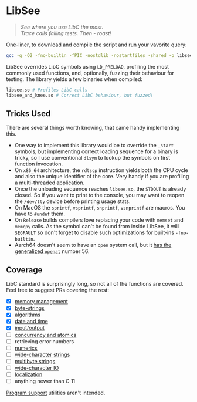 # LibSee

> _See where you use LibC the most._ <br/>
> _Trace calls failing tests. Then - roast!_

One-liner, to download and compile the script and run your vavorite query:

```bash
gcc -g -O2 -fno-builtin -fPIC -nostdlib -nostartfiles -shared -o libsee.so libsee.c
```

LibSee overrides LibC symbols using `LD_PRELOAD`, profiling the most commonly used functions, and, optionally, fuzzing their behaviour for testing.
The library yields a few binaries when compiled:

```bash
libsee.so # Profiles LibC calls
libsee_and_knee.so # Correct LibC behaviour, but fuzzed!
```

## Tricks Used

There are several things worth knowing, that came handy implementing this.

- One way to implement this library would be to override the `_start` symbols, but implementing correct loading sequence for a binary is tricky, so I use conventional `dlsym` to lookup the symbols on first function invocation.
- On `x86_64` architecture, the `rdtscp` instruction yields both the CPU cycle and also the unique identifier of the core. Very handy if you are profiling a multi-threaded application.
- Once the unloading sequence reaches `libsee.so`, the `STDOUT` is already closed. So if you want to print to the console, you may want to reopen the `/dev/tty` device before printing usage stats.
- On MacOS the `sprintf`, `vsprintf`, `snprintf`, `vsnprintf` are macros. You have to `#undef` them.
- On `Release` builds compilers love replacing your code with `memset` and `memcpy` calls. As the symbol can't be found from inside LibSee, it will `SEGFAULT` so don't forget to disable such optimizations for built-ins `-fno-builtin`.
- Aarch64 doesn't seem to have an `open` system call, but it [has the generalized `openat`](https://github.com/torvalds/linux/blob/bf3a69c6861ff4dc7892d895c87074af7bc1c400/include/uapi/asm-generic/unistd.h#L158-L159) number 56.

## Coverage

LibC standard is surprisingly long, so not all of the functions are covered.
Feel free to suggest PRs covering the rest:

- [x] [memory management](https://en.cppreference.com/w/c/memory)
- [x] [byte-strings](https://en.cppreference.com/w/c/string/byte)
- [x] [algorithms](https://en.cppreference.com/w/c/algorithm)
- [x] [date and time](https://en.cppreference.com/w/c/chrono)
- [x] [input/output](https://en.cppreference.com/w/c/io)
- [ ] [concurrency and atomics](https://en.cppreference.com/w/c/thread)
- [ ] retrieving error numbers
- [ ] [numerics](https://en.cppreference.com/w/c/numeric)
- [ ] [wide-character strings](https://en.cppreference.com/w/c/string/wide)
- [ ] [multibyte strings](https://en.cppreference.com/w/c/string/multibyte)
- [ ] [wide-character IO](https://en.cppreference.com/w/c/io)
- [ ] [localization](https://en.cppreference.com/w/c/locale)
- [ ] anything newer than C 11

[Program support](https://en.cppreference.com/w/c/program) utilities aren't intended.


